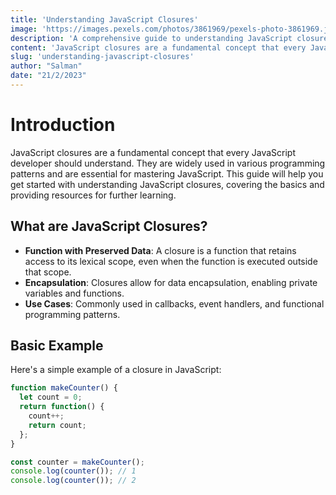 ```yaml
---
title: 'Understanding JavaScript Closures'
image: 'https://images.pexels.com/photos/3861969/pexels-photo-3861969.jpeg'
description: 'A comprehensive guide to understanding JavaScript closures.'
content: 'JavaScript closures are a fundamental concept that every JavaScript developer should understand...'
slug: 'understanding-javascript-closures'
author: "Salman"
date: "21/2/2023"
---
```


# Introduction

JavaScript closures are a fundamental concept that every JavaScript developer should understand. They are widely used in various programming patterns and are essential for mastering JavaScript. This guide will help you get started with understanding JavaScript closures, covering the basics and providing resources for further learning.

## What are JavaScript Closures?

- **Function with Preserved Data**: A closure is a function that retains access to its lexical scope, even when the function is executed outside that scope.
- **Encapsulation**: Closures allow for data encapsulation, enabling private variables and functions.
- **Use Cases**: Commonly used in callbacks, event handlers, and functional programming patterns.

## Basic Example

Here's a simple example of a closure in JavaScript:

```javascript
function makeCounter() {
  let count = 0;
  return function() {
    count++;
    return count;
  };
}

const counter = makeCounter();
console.log(counter()); // 1
console.log(counter()); // 2